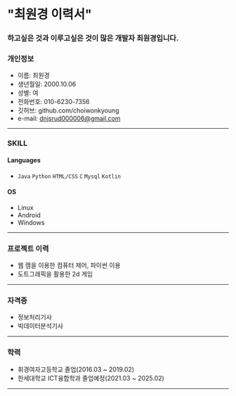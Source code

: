 # "최원경 이력서"


### 하고싶은 것과 이루고싶은 것이 많은 개발자 최원경입니다.

### <b>개인정보</b>
- 이름: 최원경  
- 생년월일: 2000.10.06   
- 성별: 여  
- 전화번호: 010-6230-7356  
- 깃허브: github.com/choiwonkyoung  
- e-mail: dnjsrud000006@gmail.com  
---

### SKILL
#### Languages
-  `Java` `Python` `HTML/CSS` `C` `Mysql` `Kotlin`

#### OS
- Linux
- Android
- Windows
---

### 프로젝트 이력
- 웹 캠을 이용한 컴퓨터 제어, 파이썬 이용
- 도트그래픽을 활용한 2d 게임
---

### 자격증
- 정보처리기사
- 빅데이터분석기사
---

### 학력
- 휘경여자고등학교 졸업(2016.03 ~ 2019.02)
- 한세대학교 ICT융합학과 졸업예정(2021.03 ~ 2025.02)
---
